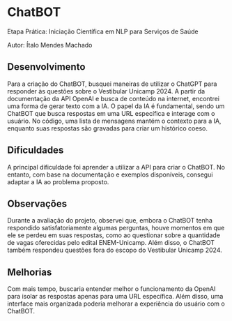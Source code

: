 # ChatBOT
Etapa Prática: Iniciação Científica em NLP para Serviços de Saúde

Autor: Ítalo Mendes Machado
## Desenvolvimento
Para a criação do ChatBOT, busquei maneiras de utilizar o ChatGPT para responder às questões sobre o Vestibular Unicamp 2024. A partir da documentação da API OpenAI e busca de conteúdo na internet, encontrei uma forma de gerar texto com a IA. O papel da IA é fundamental, sendo um ChatBOT que busca respostas em uma URL específica e interage com o usuário. No código, uma lista de mensagens mantém o contexto para a IA, enquanto suas respostas são gravadas para criar um histórico coeso.

## Dificuldades
A principal dificuldade foi aprender a utilizar a API para criar o ChatBOT. No entanto, com base na documentação e exemplos disponíveis, consegui adaptar a IA ao problema proposto.

## Observações
Durante a avaliação do projeto, observei que, embora o ChatBOT tenha respondido satisfatoriamente algumas perguntas, houve momentos em que ele se perdeu em suas respostas, como ao questionar sobre a quantidade de vagas oferecidas pelo edital ENEM-Unicamp. Além disso, o ChatBOT também respondeu questões fora do escopo do Vestibular Unicamp 2024.

## Melhorias
Com mais tempo, buscaria entender melhor o funcionamento da OpenAI para isolar as respostas apenas para uma URL específica. Além disso, uma interface mais organizada poderia melhorar a experiência do usuário com o ChatBOT.
